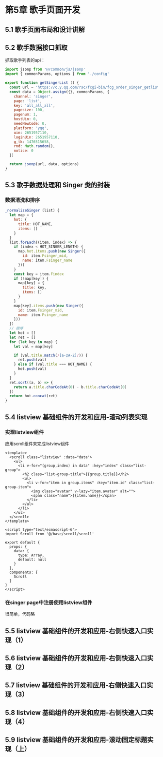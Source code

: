# 第5章 歌手页面开发

## 5.1 歌手页面布局和设计讲解

## 5.2 歌手数据接口抓取

抓取歌手列表的api：

```js
import jsonp from '@/common/js/jsonp'
import { commonParams, options } from './config'

export function getSingerList () {
  const url = 'https://c.y.qq.com/rsc/fcgi-bin/fcg_order_singer_getlist.fcg'
  const data = Object.assign({}, commonParams, {
    channel: 'singer',
    page: 'list',
    key: 'all_all_all',
    pagesize: 100,
    pagenum: 1,
    hostUin: 0,
    needNewCode: 0,
    platform: 'yqq',
    uin: 2651957110,
    loginUin: 2651957110,
    g_tk: 1476515658,
    rnd: Math.random(),
    notice: 0
  })

  return jsonp(url, data, options)
}
```

## 5.3 歌手数据处理和 Singer 类的封装

### 数据清洗和排序

```js
_normalizeSinger (list) {
  let map = {
    hot: {
      title: HOT_NAME,
      items: []
    }
  }
  list.forEach((item, index) => {
    if (index < HOT_SINGER_LENGTH) {
      map.hot.items.push(new Singer({
        id: item.Fsinger_mid,
        name: item.Fsinger_name
      }))
    }
    const key = item.Findex
    if (!map[key]) {
      map[key] = {
        title: key,
        items: []
      }
    }
    map[key].items.push(new Singer({
      id: item.Fsinger_mid,
      name: item.Fsinger_name
    }))
  })
  // 排序
  let hot = []
  let ret = []
  for (let key in map) {
    let val = map[key]

    if (val.title.match(/[a-zA-Z]/)) {
      ret.push(val)
    } else if (val.title === HOT_NAME) {
      hot.push(val)
    }
  }
  ret.sort((a, b) => {
    return a.title.charCodeAt(0) - b.title.charCodeAt(0)
  })
  return hot.concat(ret)
}
```
## 5.4 listview 基础组件的开发和应用-滚动列表实现

### 实现listview组件

应用scroll组件来完成listview组件

```vue
<template>
  <scroll class="listview" :data="data">
    <ul>
      <li v-for="(group,index) in data" :key="index" class="list-group">
        <h2 class="list-group-title">{{group.title}}</h2>
        <ul>
          <li v-for="item in group.items" :key="item.id" class="list-group-item">
            <img class="avatar" v-lazy="item.avatar" alt="">
            <span class="name">{{item.name}}</span>
          </li>
        </ul>
      </li>
    </ul>
  </scroll>
</template>

<script type="text/ecmascript-6">
import Scroll from '@/base/scroll/scroll'

export default {
  props: {
    data: {
      type: Array,
      default: null
    }
  },
  components: {
    Scroll
  }
}
</script>
```

### 在singer page中注册使用listview组件

很简单，代码略

## 5.5 listview 基础组件的开发和应用-右侧快速入口实现（1）

## 5.6 listview 基础组件的开发和应用-右侧快速入口实现（2）

## 5.7 listview 基础组件的开发和应用-右侧快速入口实现（3）

## 5.8 listview 基础组件的开发和应用-右侧快速入口实现（4）

## 5.9 listview 基础组件的开发和应用-滚动固定标题实现（上）

